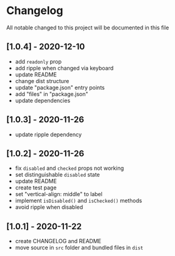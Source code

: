 # Changelog
All notable changed to this project will be documented in this file

## [1.0.4] - 2020-12-10
- add `readonly` prop
- add ripple when changed via keyboard
- update README
- change dist structure
- update "package.json" entry points
- add "files" in "package.json"
- update dependencies

## [1.0.3] - 2020-11-26
- update ripple dependency

## [1.0.2] - 2020-11-26
- fix `disabled` and `checked` props not working
- set distinguishable `disabled` state
- update README
- create test page
- set "vertical-align: middle" to label
- implement `isDisabled()` and `isChecked()` methods
- avoid ripple when disabled

## [1.0.1] - 2020-11-22
- create CHANGELOG and README
- move source in `src` folder and bundled files in `dist`